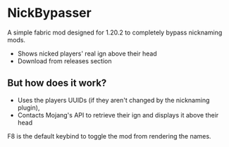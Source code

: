 # NickBypasser
A simple fabric mod designed for 1.20.2 to completely bypass nicknaming mods.
- Shows nicked players' real ign above their head
- Download from releases section

## But how does it work?
- Uses the players UUIDs (if they aren't changed by the nicknaming plugin),
- Contacts Mojang's API to retrieve their ign and displays it above their head


F8 is the default keybind to toggle the mod from rendering the names.
